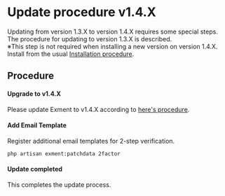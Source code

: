 # Update procedure v1.4.X
Updating from version 1.3.X to version 1.4.X requires some special steps.  
The procedure for updating to version 1.3.X is described.  
※This step is not required when installing a new version on version 1.4.X. Install from the usual [Installation procedure](/quickstart).  

## Procedure

#### Upgrade to v1.4.X
Please update Exment to v1.4.X according to [here's procedure](/update).  


#### Add Email Template
Register additional email templates for 2-step verification.  

~~~
php artisan exment:patchdata 2factor
~~~

#### Update completed
This completes the update process.  